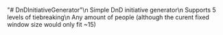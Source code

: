 "# DnDInitiativeGenerator"\n 
Simple DnD initiative generator\n
Supports 5 levels of tiebreaking\n
Any amount of people (although the curent fixed window size would only fit ~15)